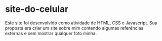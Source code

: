 # site-do-celular

Este site foi desenvolvido como atividade de HTML, CSS e Javascript.
Sua proposta era criar um site sobre mim contendo algumas referências externas e sem mostrar qualquer foto minha. 
